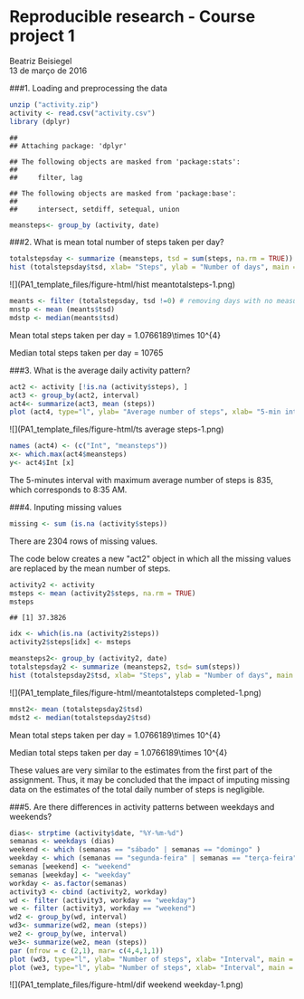 # Reproducible research - Course project 1
Beatriz Beisiegel  
13 de março de 2016  


###1. Loading and preprocessing the data

```r
unzip ("activity.zip")
activity <- read.csv("activity.csv")
library (dplyr)
```

```
## 
## Attaching package: 'dplyr'
```

```
## The following objects are masked from 'package:stats':
## 
##     filter, lag
```

```
## The following objects are masked from 'package:base':
## 
##     intersect, setdiff, setequal, union
```

```r
meansteps<- group_by (activity, date)
```

###2. What is mean total number of steps taken per day?


```r
totalstepsday <- summarize (meansteps, tsd = sum(steps, na.rm = TRUE))
hist (totalstepsday$tsd, xlab= "Steps", ylab = "Number of days", main = "Number of steps/day")
```

![](PA1_template_files/figure-html/hist meantotalsteps-1.png)

```r
meants <- filter (totalstepsday, tsd !=0) # removing days with no measures of step numbers
mnstp <- mean (meants$tsd)
mdstp <- median(meants$tsd)
```

Mean total steps taken per day = 1.0766189\times 10^{4}

Median total steps taken per day = 10765

###3. What is the average daily activity pattern?


```r
act2 <- activity [!is.na (activity$steps), ]
act3 <- group_by(act2, interval)
act4<- summarize(act3, mean (steps)) 
plot (act4, type="l", ylab= "Average number of steps", xlab= "5-min interval")
```

![](PA1_template_files/figure-html/ts average steps-1.png)

```r
names (act4) <- (c("Int", "meansteps"))
x<- which.max(act4$meansteps)
y<- act4$Int [x] 
```

The 5-minutes interval with maximum average number of steps is 835, which corresponds to 8:35 AM. 

###4. Inputing missing values


```r
missing <- sum (is.na (activity$steps))
```

There are 2304 rows of missing values.

The code below creates a new "act2" object in which all the missing values are replaced by the mean number of steps.


```r
activity2 <- activity
msteps <- mean (activity2$steps, na.rm = TRUE)
msteps
```

```
## [1] 37.3826
```

```r
idx <- which(is.na (activity2$steps))
activity2$steps[idx] <- msteps
```


```r
meansteps2<- group_by (activity2, date)
totalstepsday2 <- summarize (meansteps2, tsd= sum(steps))
hist (totalstepsday2$tsd, xlab= "Steps", ylab = "Number of days", main = "Number of steps/day")
```

![](PA1_template_files/figure-html/meantotalsteps completed-1.png)

```r
mnst2<- mean (totalstepsday2$tsd)
mdst2 <- median(totalstepsday2$tsd)
```

Mean total steps taken per day = 1.0766189\times 10^{4}

Median total steps taken per day = 1.0766189\times 10^{4}

These values are very similar to the estimates from the first part of the assignment. Thus, it may be concluded that the impact of imputing missing data on the estimates of the total daily number of steps is negligible.


###5. Are there differences in activity patterns between weekdays and weekends?


```r
dias<- strptime (activity$date, "%Y-%m-%d")
semanas <- weekdays (dias)
weekend <- which (semanas == "sábado" | semanas == "domingo" ) 
weekday <- which (semanas == "segunda-feira" | semanas == "terça-feira" | semanas == "quarta-feira" | semanas == "quinta-feira" | semanas == "sexta-feira")
semanas [weekend] <- "weekend"
semanas [weekday] <- "weekday"
workday <- as.factor(semanas)
activity3 <- cbind (activity2, workday)
wd <- filter (activity3, workday == "weekday")
we <- filter (activity3, workday == "weekend")
wd2 <- group_by(wd, interval)
wd3<- summarize(wd2, mean (steps)) 
we2 <- group_by(we, interval)
we3<- summarize(we2, mean (steps)) 
par (mfrow = c (2,1), mar= c(4,4,1,1))
plot (wd3, type="l", ylab= "Number of steps", xlab= "Interval", main = "Weekdays", cex.main =1)
plot (we3, type="l", ylab= "Number of steps", xlab= "Interval", main = "Weekends", cex.main = 1)
```

![](PA1_template_files/figure-html/dif weekend weekday-1.png)

